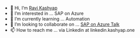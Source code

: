 - 👋 Hi, I’m [Ravi Kashyap](https://github.kashyap.one)
- 👀 I’m interested in ... SAP on Azure
- 🌱 I’m currently learning ... Automation
- 💞️ I’m looking to collaborate on ... [SAP on Azure Talk](https://saponazuretalk.com)
- 📫 How to reach me ... via Linkedin at linkedin.kashyap.one

<!---
Ravi-Kashyap/Ravi-Kashyap is a ✨ special ✨ repository because its `README.md` (this file) appears on your GitHub profile.
You can click the Preview link to take a look at your changes.
--->
